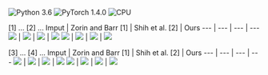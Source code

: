 ![Python 3.6](https://img.shields.io/badge/Python-3.6-blue.svg)
![PyTorch 1.4.0](https://img.shields.io/badge/PyTorch-1.4.0-green.svg)
![CPU](https://img.shields.io/badge/CPU-red.svg)
  
  
[1] ...
[2] ...
Imput | Zorin and Barr [1] | Shih et al. [2] | Ours
--- | --- | --- | ---
![](images/com/002.jpg) | ![](images/other_com/002_1.jpg) | ![](images/other_com/002_2.jpg) | ![](images/outs_com/002_ours.jpg)
![](images/com/001.jpg) | ![](images/other_com/001_1.jpg) | ![](images/other_com/001_2.jpg) | ![](images/outs_com/001_ours.jpg)
    
    
[3] ...
[4] ...
Imput | Zorin and Barr [1] | Shih et al. [2] | Ours
--- | --- | --- | ---
![](images/com/002.jpg) | ![](images/other_com/002_1.jpg) | ![](images/other_com/002_2.jpg) | ![](images/outs_com/002_ours.jpg)
![](images/com/001.jpg) | ![](images/other_com/001_1.jpg) | ![](images/other_com/001_2.jpg) | ![](images/outs_com/001_ours.jpg)
